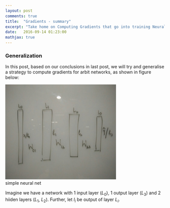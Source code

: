 ```yaml
---
layout: post
comments: true
title:  "Gradients - summary"
excerpt: "Take home on Computing Gradients that go into training Neural Nets"
date:   2016-09-14 01:23:00
mathjax: true
---
```



### Generalization

In this post, based on our conclusions in last post, we will try and generalise a strategy to compute gradients for arbit networks, as shown in figure below:

<div class="imgcap">
<img src="/assets/gradients/NN_generic.jpeg" height="300" width="350">
<div class="thecap">simple neural net</div>
</div>

Imagine we have a network with 1 input layer ($L_0$), 1 output layer ($L_3$) and 2 hiiden layers ($L_1$, $L_2$). Further, let $l_i$ be output of layer $L_i$. 





<!--
{% include button.html button_name="Next" button_class="primary" %}
-->
